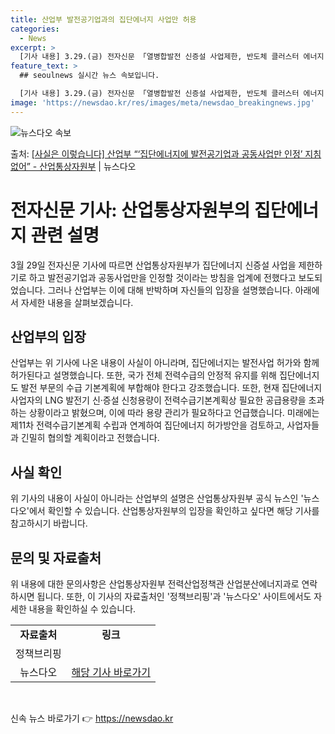 ```yaml
---
title: 산업부 발전공기업과의 집단에너지 사업만 허용
categories:
  - News
excerpt: >
  [기사 내용] 3.29.(금) 전자신문 「열병합발전 신증설 사업제한, 반도체 클러스터 에너지 차질」에서는 산…
feature_text: >
  ## seoulnews 실시간 뉴스 속보입니다.

  [기사 내용] 3.29.(금) 전자신문 「열병합발전 신증설 사업제한, 반도체 클러스터 에너지 차질」에서는 산…
image: 'https://newsdao.kr/res/images/meta/newsdao_breakingnews.jpg'
---
```


![뉴스다오 속보](https://newsdao.kr/res/images/meta/newsdao_breakingnews.jpg)

<p>출처: <a href="https://newsdao.kr/3481" rel="dofollow">[사실은 이렇습니다] 산업부 “‘집단에너지에 발전공기업과 공동사업만 인정’ 지침 없어” - 산업통상자원부</a> | 뉴스다오</p>

<h1 data-ke-size="size26">전자신문 기사: 산업통상자원부의 집단에너지 관련 설명</h1>
<p data-ke-size="size16">3월 29일 전자신문 기사에 따르면 산업통상자원부가 집단에너지 신증설 사업을 제한하기로 하고 발전공기업과 공동사업만을 인정할 것이라는 방침을 업계에 전했다고 보도되었습니다. 그러나 산업부는 이에 대해 반박하며 자신들의 입장을 설명했습니다. 아래에서 자세한 내용을 살펴보겠습니다.</p>

<h2 data-ke-size="size26">산업부의 입장</h2>
<p data-ke-size="size16">산업부는 위 기사에 나온 내용이 사실이 아니라며, 집단에너지는 발전사업 허가와 함께 허가된다고 설명했습니다. 또한, 국가 전체 전력수급의 안정적 유지를 위해 집단에너지도 발전 부문의 수급 기본계획에 부합해야 한다고 강조했습니다. 또한, 현재 집단에너지 사업자의 LNG 발전기 신·증설 신청용량이 전력수급기본계획상 필요한 공급용량을 초과하는 상황이라고 밝혔으며, 이에 따라 용량 관리가 필요하다고 언급했습니다. 미래에는 제11차 전력수급기본계획 수립과 연계하여 집단에너지 허가방안을 검토하고, 사업자들과 긴밀히 협의할 계획이라고 전했습니다.</p>

<h2 data-ke-size="size26">사실 확인</h2>
<p data-ke-size="size16">위 기사의 내용이 사실이 아니라는 산업부의 설명은 산업통상자원부 공식 뉴스인 '뉴스다오'에서 확인할 수 있습니다. 산업통상자원부의 입장을 확인하고 싶다면 해당 기사를 참고하시기 바랍니다.</p>

<h2 data-ke-size="size26">문의 및 자료출처</h2>
<p data-ke-size="size16">위 내용에 대한 문의사항은 산업통상자원부 전력산업정책관 산업분산에너지과로 연락하시면 됩니다. 또한, 이 기사의 자료출처인 '정책브리핑'과 '뉴스다오' 사이트에서도 자세한 내용을 확인하실 수 있습니다.</p>
<table>
	<tbody>
		<tr>
			<td style="text-align: center; height: 17px;"><b>자료출처</b></td>
			<td style="text-align: center; height: 17px;"><b>링크</b></td>
		</tr>
		<tr>
			<td style="text-align: center; height: 17px;">정책브리핑</td>
			<td style="text-align: center; height: 17px;"></td>
		</tr>
		<tr>
			<td style="text-align: center; height: 17px;">뉴스다오</td>
			<td style="text-align: center; height: 17px;"><a href="https://newsdao.kr/3481">해당 기사 바로가기</a></td>
		</tr>
	</tbody>
</table>
<p data-ke-size="size16">&nbsp;</p> 

신속 뉴스 바로가기 👉 <a href="https://newsdao.kr" rel="dofollow">https://newsdao.kr</a>


